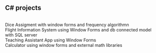 <h2> C# projects </h2> </br>
 Dice Assigment with window forms and frequency algorithmn </br>
 Flight Information System using Window Forms and db connected model with SQL server </br>
 Teaching Assistant App using Window Forms </br>
 Calculator using window forms and external math libraries </br>

